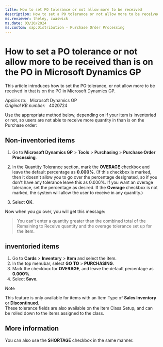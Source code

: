 ```yaml
---
title: How to set PO tolerance or not allow more to be received
description: How to set a PO tolerance or not allow more to be received than is on the PO in Microsoft Dynamics GP.
ms.reviewer: theley, cwaswick
ms.date: 03/20/2024
ms.custom: sap:Distribution - Purchase Order Processing
---
```

# How to set a PO tolerance or not allow more to be received than is on the PO in Microsoft Dynamics GP

This article introduces how to set the PO tolerance, or not allow more to be received in that is on the PO in Microsoft Dynamics GP.

_Applies to:_ &nbsp; Microsoft Dynamics GP  
_Original KB number:_ &nbsp; 4020724

Use the appropriate method below, depending on if your item is inventoried or not, so users are not able to receive more quantity in than is on the Purchase order:

## Non-inventoried items

1. Go to **Microsoft Dynamics GP** > **Tools** > **Purchasing** > **Purchase Order Processing**.

2. In the Quantity Tolerance section, mark the **OVERAGE** checkbox and leave the default percentage as **0.000%**. (If this checkbox is marked, then it doesn't allow you to go over the percentage designated, so if you don't have any tolerance leave this as 0.000%. If you want an overage tolerance, set the percentage as desired. If the **Overage** checkbox is not marked, the system will allow the user to receive in any quantity.)

3. Select **OK**.

Now when you go over, you will get this message:

> You can't enter a quantity greater than the combined total of the Remaining to Receive quantity and the overage tolerance set up for the item.

## inventoried items

1. Go to **Cards** > **Inventory** > **Item** and select the item.
1. In the top menubar, select **GO TO** > **PURCHASING**.
1. Mark the checkbox for **OVERAGE**, and leave the default percentage as **0.000%**.
1. Select **Save**.

> [!NOTE]
> This feature is only available for items with an Item Type of **Sales Inventory** or **Discontinued**.  
> These tolerance fields are also available on the Item Class Setup, and can be rolled down to the items assigned to the class.

## More information

You can also use the **SHORTAGE** checkbox in the same manner.
